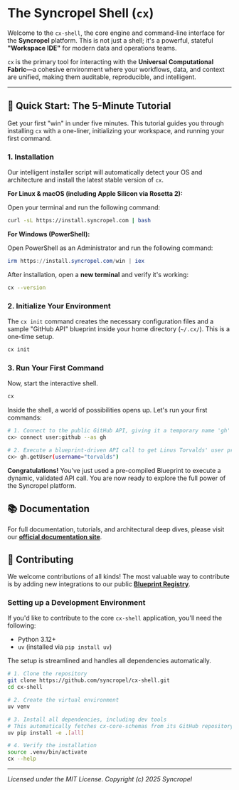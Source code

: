 # The Syncropel Shell (`cx`)

Welcome to the `cx-shell`, the core engine and command-line interface for the **Syncropel** platform. This is not just a shell; it's a powerful, stateful **"Workspace IDE"** for modern data and operations teams.

`cx` is the primary tool for interacting with the **Universal Computational Fabric**—a cohesive environment where your workflows, data, and context are unified, making them auditable, reproducible, and intelligent.

---

## 🚀 Quick Start: The 5-Minute Tutorial

Get your first "win" in under five minutes. This tutorial guides you through installing `cx` with a one-liner, initializing your workspace, and running your first command.

### 1. Installation

Our intelligent installer script will automatically detect your OS and architecture and install the latest stable version of `cx`.

**For Linux & macOS (including Apple Silicon via Rosetta 2):**

Open your terminal and run the following command:

```bash
curl -sL https://install.syncropel.com | bash
```

**For Windows (PowerShell):**

Open PowerShell as an Administrator and run the following command:

```powershell
irm https://install.syncropel.com/win | iex
```

After installation, open a **new terminal** and verify it's working:

```bash
cx --version
```

### 2. Initialize Your Environment

The `cx init` command creates the necessary configuration files and a sample "GitHub API" blueprint inside your home directory (`~/.cx/`). This is a one-time setup.

```bash
cx init
```

### 3. Run Your First Command

Now, start the interactive shell.

```bash
cx
```

Inside the shell, a world of possibilities opens up. Let's run your first commands:

```sh
# 1. Connect to the public GitHub API, giving it a temporary name 'gh'
cx> connect user:github --as gh

# 2. Execute a blueprint-driven API call to get Linus Torvalds' user profile
cx> gh.getUser(username="torvalds")
```

**Congratulations!** You've just used a pre-compiled Blueprint to execute a dynamic, validated API call. You are now ready to explore the full power of the Syncropel platform.

## 📚 Documentation

For full documentation, tutorials, and architectural deep dives, please visit our **[official documentation site](https://syncropel.github.io/docs/)**.

## 🤝 Contributing

We welcome contributions of all kinds! The most valuable way to contribute is by adding new integrations to our public **[Blueprint Registry](https://github.com/syncropel/blueprints)**.

### Setting up a Development Environment

If you'd like to contribute to the core `cx-shell` application, you'll need the following:

- Python 3.12+
- `uv` (installed via `pip install uv`)

The setup is streamlined and handles all dependencies automatically.

```bash
# 1. Clone the repository
git clone https://github.com/syncropel/cx-shell.git
cd cx-shell

# 2. Create the virtual environment
uv venv

# 3. Install all dependencies, including dev tools
# This automatically fetches cx-core-schemas from its GitHub repository.
uv pip install -e .[all]

# 4. Verify the installation
source .venv/bin/activate
cx --help
```

---

_Licensed under the MIT License._
_Copyright (c) 2025 Syncropel_
